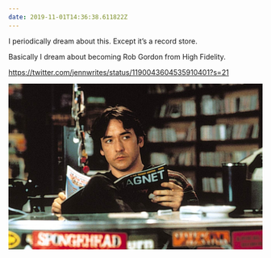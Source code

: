 ```yaml
---
date: 2019-11-01T14:36:38.611822Z
---
```

I periodically dream about this. Except it’s a record store. 

Basically I dream about becoming Rob Gordon from High Fidelity. 

https://twitter.com/jennwrites/status/1190043604535910401?s=21

![](/media/62DC29E3-E440-4BA7-8FB9-08249F8AE5C5.jpeg)
